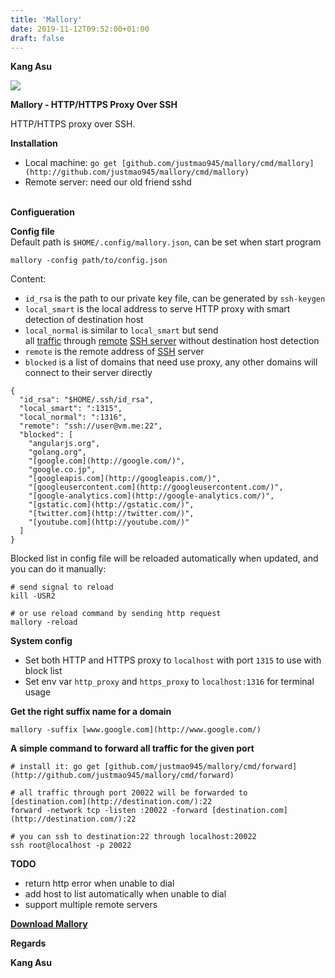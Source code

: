 ```yaml
---
title: 'Mallory'
date: 2019-11-12T09:52:00+01:00
draft: false
---
```


**Kang Asu**

[![](https://1.bp.blogspot.com/-gZO-kJ2FmoI/XbTiTYcL3dI/AAAAAAAAQuo/v5AW8BQVTVgGK4FNVpeuehpO5r54KJvgwCNcBGAsYHQ/s640/ssh2http.png)](https://1.bp.blogspot.com/-gZO-kJ2FmoI/XbTiTYcL3dI/AAAAAAAAQuo/v5AW8BQVTVgGK4FNVpeuehpO5r54KJvgwCNcBGAsYHQ/s1600/ssh2http.png)

**Mallory - HTTP/HTTPS Proxy Over SSH**

  

  
HTTP/HTTPS proxy over SSH.  
  
**Installation**

*   Local machine: `go get [github.com/justmao945/mallory/cmd/mallory](http://github.com/justmao945/mallory/cmd/mallory)`
*   Remote server: need our old friend sshd

[](https://www.blogger.com/u/1/null)  
**Configueration**  
  
**Config file**  
Default path is `$HOME/.config/mallory.json`, can be set when start program

```
mallory -config path/to/config.json
```

Content:

*   `id_rsa` is the path to our private key file, can be generated by `ssh-keygen`
*   `local_smart` is the local address to serve HTTP proxy with smart detection of destination host
*   `local_normal` is similar to `local_smart` but send all [traffic](https://www.kitploit.com/search/label/Traffic "traffic") through [remote](https://www.kitploit.com/search/label/Remote "remote") [SSH server](https://www.kitploit.com/search/label/SSH%20server "SSH server") without destination host detection
*   `remote` is the remote address of [SSH](https://www.kitploit.com/search/label/SSH "SSH") server
*   `blocked` is a list of domains that need use proxy, any other domains will connect to their server directly

```
{  
  "id_rsa": "$HOME/.ssh/id_rsa",  
  "local_smart": ":1315",  
  "local_normal": ":1316",  
  "remote": "ssh://user@vm.me:22",  
  "blocked": [  
    "angularjs.org",  
    "golang.org",  
    "[google.com](http://google.com/)",  
    "google.co.jp",  
    "[googleapis.com](http://googleapis.com/)",  
    "[googleusercontent.com](http://googleusercontent.com/)",  
    "[google-analytics.com](http://google-analytics.com/)",  
    "[gstatic.com](http://gstatic.com/)",  
    "[twitter.com](http://twitter.com/)",  
    "[youtube.com](http://youtube.com/)"  
  ]  
}
```

Blocked list in config file will be reloaded automatically when updated, and you can do it manually:

```
# send signal to reload  
kill -USR2   
  
# or use reload command by sending http request  
mallory -reload
```

  
**System config**

*   Set both HTTP and HTTPS proxy to `localhost` with port `1315` to use with block list
*   Set env var `http_proxy` and `https_proxy` to `localhost:1316` for terminal usage

  
**Get the right suffix name for a domain**

```
mallory -suffix [www.google.com](http://www.google.com/)
```

  
**A simple command to forward all traffic for the given port**

```
# install it: go get [github.com/justmao945/mallory/cmd/forward](http://github.com/justmao945/mallory/cmd/forward)  
  
# all traffic through port 20022 will be forwarded to [destination.com](http://destination.com/):22  
forward -network tcp -listen :20022 -forward [destination.com](http://destination.com/):22  
  
# you can ssh to destination:22 through localhost:20022  
ssh root@localhost -p 20022
```

  
**TODO**

*   return http error when unable to dial
*   add host to list automatically when unable to dial
*   support multiple remote servers

  

**[Download Mallory](http://eunsetee.com/mHeo "Download Mallory")**

**Regards**

**Kang Asu**